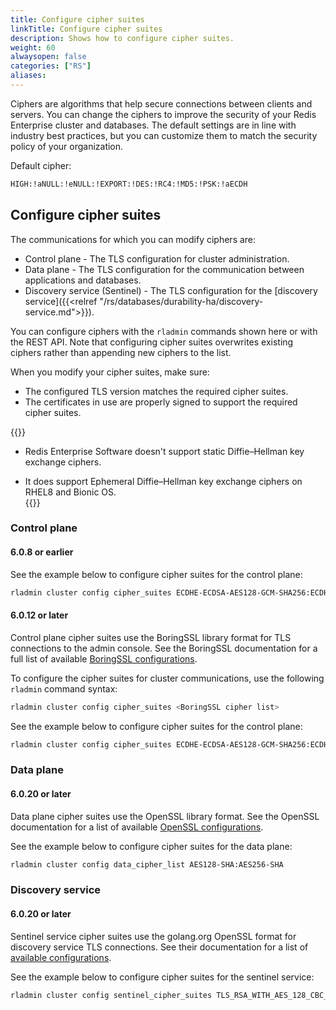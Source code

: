 ```yaml
---
title: Configure cipher suites
linkTitle: Configure cipher suites
description: Shows how to configure cipher suites.
weight: 60
alwaysopen: false
categories: ["RS"]
aliases: 
---
```


Ciphers are algorithms that help secure connections between clients and servers. You can change the ciphers to improve the security of your Redis Enterprise cluster and databases. The default settings are in line with industry best practices, but you can customize them to match the security policy of your organization.

Default cipher: 

```sh
HIGH:!aNULL:!eNULL:!EXPORT:!DES:!RC4:!MD5:!PSK:!aECDH
```

## Configure cipher suites

The communications for which you can modify ciphers are:

- Control plane - The TLS configuration for cluster administration.
- Data plane - The TLS configuration for the communication between applications and databases.
- Discovery service (Sentinel) - The TLS configuration for the [discovery service]({{<relref "/rs/databases/durability-ha/discovery-service.md">}}).

You can configure ciphers with the `rladmin` commands shown here or with the REST API. Note that configuring cipher suites overwrites existing ciphers rather than appending new ciphers to the list.

When you modify your cipher suites, make sure:

- The configured TLS version matches the required cipher suites.
- The certificates in use are properly signed to support the required cipher suites.

{{<note>}}
- Redis Enterprise Software doesn't support static Diffie–Hellman key exchange ciphers.

- It does support Ephemeral Diffie–Hellman key exchange ciphers on RHEL8 and Bionic OS.  
{{</note>}}

### Control plane

#### 6.0.8 or earlier

See the example below to configure cipher suites for the control plane:

```sh
rladmin cluster config cipher_suites ECDHE-ECDSA-AES128-GCM-SHA256:ECDHE-RSA-AES128-GCM-SHA256:ECDHE-ECDSA-AES256-GCM-SHA384:ECDHE-RSA-AES256-GCM-SHA384:ECDHE-ECDSA-CHACHA20-POLY1305:ECDHE-RSA-CHACHA20-POLY1305
```

#### 6.0.12 or later

Control plane cipher suites use the BoringSSL library format for TLS connections to the admin console. See the BoringSSL documentation for a full list of available [BoringSSL configurations](https://github.com/google/boringssl/blob/master/ssl/test/runner/cipher_suites.go#L99-L131).

To configure the cipher suites for cluster communications, use the following `rladmin` command syntax:

```sh
rladmin cluster config cipher_suites <BoringSSL cipher list>
```

See the example below to configure cipher suites for the control plane:

```sh
rladmin cluster config cipher_suites ECDHE-ECDSA-AES128-GCM-SHA256:ECDHE-RSA-AES128-GCM-SHA256:ECDHE-ECDSA-AES256-GCM-SHA384:ECDHE-RSA-AES256-GCM-SHA384:ECDHE-ECDSA-CHACHA20-POLY1305:ECDHE-RSA-CHACHA20-POLY1305
```

### Data plane

#### 6.0.20 or later

Data plane cipher suites use the OpenSSL library format. See the OpenSSL documentation for a list of available [OpenSSL configurations](https://www.openssl.org/docs/man1.1.1/man1/ciphers.html).

See the example below to configure cipher suites for the data plane:

```sh
rladmin cluster config data_cipher_list AES128-SHA:AES256-SHA
```

### Discovery service

#### 6.0.20 or later

Sentinel service cipher suites use the golang.org OpenSSL format for discovery service TLS connections. See their documentation for a list of [available configurations](https://golang.org/src/crypto/tls/cipher_suites.go).

See the example below to configure cipher suites for the sentinel service:

```sh
rladmin cluster config sentinel_cipher_suites TLS_RSA_WITH_AES_128_CBC_SHA:TLS_ECDHE_RSA_WITH_AES_256_GCM_SHA384
```
